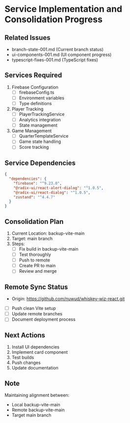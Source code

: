 # Service Implementation and Consolidation Progress

## Related Issues
- branch-state-001.md (Current branch status)
- ui-components-001.md (UI component progress)
- typescript-fixes-001.md (TypeScript fixes)

## Services Required
1. Firebase Configuration
   - [ ] firebaseConfig.ts
   - [ ] Environment variables
   - [ ] Type definitions

2. Player Tracking
   - [ ] PlayerTrackingService
   - [ ] Analytics integration
   - [ ] State management

3. Game Management
   - [ ] QuarterTemplateService
   - [ ] Game state handling
   - [ ] Score tracking

## Service Dependencies
```json
{
  "dependencies": {
    "firebase": "^9.23.0",
    "@radix-ui/react-alert-dialog": "^1.0.5",
    "@radix-ui/react-dialog": "^1.0.5",
    "zustand": "^4.4.7"
  }
}
```

## Consolidation Plan
1. Current Location: backup-vite-main
2. Target: main branch
3. Steps:
   - [ ] Fix build in backup-vite-main
   - [ ] Test thoroughly
   - [ ] Push to remote
   - [ ] Create PR to main
   - [ ] Review and merge

## Remote Sync Status
- Origin: https://github.com/nuwud/whiskey-wiz-react.git
- [ ] Push clean Vite setup
- [ ] Update remote branches
- [ ] Document deployment process

## Next Actions
1. Install UI dependencies
2. Implement card component
3. Test builds
4. Push changes
5. Update documentation

## Note
Maintaining alignment between:
- Local backup-vite-main
- Remote backup-vite-main
- Target main branch